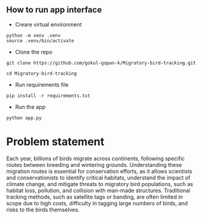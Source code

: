 ## How to run app interface
* Creare virtual environment

```python -m venv .venv ```  
```source .venv/bin/activate ```

* Clone the repo
  
```git clone https://github.com/gokul-gopan-k/Migratory-bird-tracking.git```

```cd Migratory-bird-tracking```

* Run requirements file

```pip install -r requirements.txt```

* Run the app
  
```python app.py```

# Problem statement

Each year, billions of birds migrate across continents, following specific routes between breeding and wintering grounds. Understanding these migration routes is essential for conservation efforts, as it allows scientists and conservationists to identify critical habitats, understand the impact of climate change, and mitigate threats to migratory bird populations, such as habitat loss, pollution, and collision with man-made structures. Traditional tracking methods, such as satellite tags or banding, are often limited in scope due to high costs, difficulty in tagging large numbers of birds, and risks to the birds themselves.
